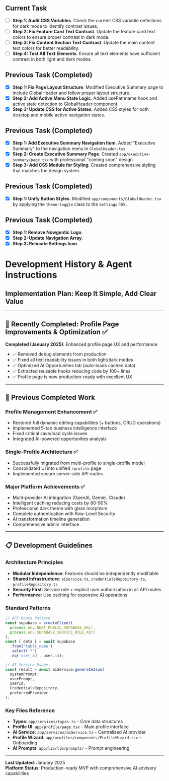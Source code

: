 ## Current Task

- [ ] **Step 1: Audit CSS Variables**. Check the current CSS variable definitions for dark mode to identify contrast issues.
- [ ] **Step 2: Fix Feature Card Text Contrast**. Update the feature card text colors to ensure proper contrast in dark mode.
- [ ] **Step 3: Fix Content Section Text Contrast**. Update the main content text colors for better readability.
- [ ] **Step 4: Test All Text Elements**. Ensure all text elements have sufficient contrast in both light and dark modes.

## Previous Task (Completed)

- [x] **Step 1: Fix Page Layout Structure**. Modified Executive Summary page to include GlobalHeader and follow proper layout structure.
- [x] **Step 2: Add Active Menu State Logic**. Added usePathname hook and active state detection to GlobalHeader component.
- [x] **Step 3: Update CSS for Active States**. Added CSS styles for both desktop and mobile active navigation states.

## Previous Task (Completed)

- [x] **Step 1: Add Executive Summary Navigation Item**. Added "Executive Summary" to the navigation menu in `GlobalHeader.tsx`.
- [x] **Step 2: Create Executive Summary Page**. Created `app/executive-summary/page.tsx` with professional "coming soon" design.
- [x] **Step 3: Add CSS Module for Styling**. Created comprehensive styling that matches the design system.

## Previous Task (Completed)

- [x] **Step 1: Unify Button Styles**. Modified `app/components/GlobalHeader.tsx` by applying the `theme-toggle` class to the `Settings` link.

## Previous Task (Completed)

- [x] **Step 1: Remove Nowgentic Logo**.
- [x] **Step 2: Update Navigation Array**.
- [x] **Step 3: Relocate Settings Icon**.

# Development History & Agent Instructions

## **Implementation Plan: Keep It Simple, Add Clear Value**


---

## 🎯 Recently Completed: Profile Page Improvements & Optimization ✅

**Completed (January 2025)**: Enhanced profile page UX and performance
- ✅ Removed debug elements from production
- ✅ Fixed all text readability issues in both light/dark modes  
- ✅ Optimized AI Opportunities tab (auto-loads cached data)
- ✅ Extracted reusable hooks reducing code by 100+ lines
- ✅ Profile page is now production-ready with excellent UX

---

## 📂 Previous Completed Work

### **Profile Management Enhancement** ✅
- Restored full dynamic editing capabilities (+ buttons, CRUD operations)
- Implemented 5-tab business intelligence interface
- Fixed critical save/load cycle issues
- Integrated AI-powered opportunities analysis

### **Single-Profile Architecture** ✅ 
- Successfully migrated from multi-profile to single-profile model
- Consolidated UI into unified `/profile` page
- Implemented secure server-side API routes

### **Major Platform Achievements** ✅
- Multi-provider AI integration (OpenAI, Gemini, Claude)
- Intelligent caching reducing costs by 80-90%
- Professional dark theme with glass morphism
- Complete authentication with Row-Level Security
- AI transformation timeline generation
- Comprehensive admin interface

---

## 📋 Development Guidelines

### **Architecture Principles**
- **Modular Independence**: Features should be independently modifiable
- **Shared Infrastructure**: `aiService.ts`, `credentialsRepository.ts`, `profileRepository.ts`
- **Security First**: Service role + explicit user authorization in all API routes
- **Performance**: Use caching for expensive AI operations

### **Standard Patterns**
```typescript
// API Route Pattern
const supabase = createClient(
  process.env.NEXT_PUBLIC_SUPABASE_URL!,
  process.env.SUPABASE_SERVICE_ROLE_KEY!
);
const { data } = await supabase
  .from('table_name')
  .select('*')
  .eq('user_id', user.id);

// AI Service Usage
const result = await aiService.generateJson(
  systemPrompt,
  userPrompt,
  userId,
  CredentialsRepository,
  preferredProvider
);
```

### **Key Files Reference**
- **Types**: `app/services/types.ts` - Core data structures
- **Profile UI**: `app/profile/page.tsx` - Main profile interface
- **AI Service**: `app/services/aiService.ts` - Centralized AI provider
- **Profile Wizard**: `app/profiles/components/ProfileWizard.tsx` - Onboarding
- **AI Prompts**: `app/lib/llm/prompts/` - Prompt engineering

---

**Last Updated**: January 2025  
**Platform Status**: Production-ready MVP with comprehensive AI advisory capabilities